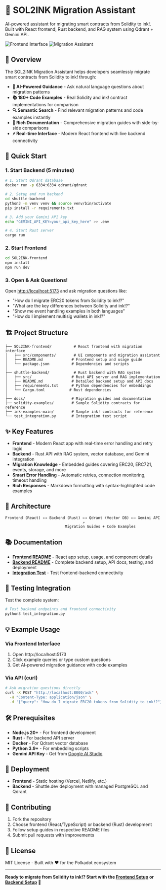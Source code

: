# 🤖 SOL2INK Migration Assistant

AI-powered assistant for migrating smart contracts from Solidity to ink!. Built with React frontend, Rust backend, and RAG system using Qdrant + Gemini API.

![Frontend Interface](https://i.imgur.com/La8gAlS.png)
![Migration Assistant](https://i.imgur.com/L4k2avn.png)

## 🎯 Overview

The SOL2INK Migration Assistant helps developers seamlessly migrate smart contracts from Solidity to ink! through:

- **🤖 AI-Powered Guidance** - Ask natural language questions about migration patterns
- **📚 180+ Code Examples** - Real Solidity and ink! contract implementations for comparison  
- **🔍 Semantic Search** - Find relevant migration patterns and code examples instantly
- **📝 Rich Documentation** - Comprehensive migration guides with side-by-side comparisons
- **⚡ Real-time Interface** - Modern React frontend with live backend connectivity

## 🚀 Quick Start

### 1. Start Backend (5 minutes)

```bash
# 1. Start Qdrant database
docker run -p 6334:6334 qdrant/qdrant

# 2. Setup and run backend
cd shuttle-backend
python3 -m venv venv && source venv/bin/activate
pip install -r requirements.txt

# 3. Add your Gemini API key
echo "GEMINI_API_KEY=your_api_key_here" >> .env

# 4. Start Rust server
cargo run
```

### 2. Start Frontend

```bash
cd SOL2INK-frontend
npm install
npm run dev
```

### 3. Open & Ask Questions!

Open [http://localhost:5173](http://localhost:5173) and ask migration questions like:

- "How do I migrate ERC20 tokens from Solidity to ink!?"
- "What are the key differences between Solidity and ink!?"
- "Show me event handling examples in both languages"
- "How do I implement multisig wallets in ink!?"

## 🏗 Project Structure

```
├── SOL2INK-frontend/          # React frontend with migration interface
│   ├── src/components/        # UI components and migration assistant
│   ├── README.md             # Frontend setup and usage guide
│   └── package.json          # Dependencies and scripts
│
├── shuttle-backend/           # Rust backend with RAG system
│   ├── src/                  # Rust API server and RAG implementation
│   ├── README.md             # Detailed backend setup and API docs
│   ├── requirements.txt      # Python dependencies for embeddings
│   └── Cargo.toml           # Rust dependencies
│
├── docs/                     # Migration guides and documentation
├── solidity-examples/        # Sample Solidity contracts for reference
├── ink-examples-main/        # Sample ink! contracts for reference
└── test_integration.py       # Integration test script
```

## ✨ Key Features

- **Frontend** - Modern React app with real-time error handling and retry logic
- **Backend** - Rust API with RAG system, vector database, and Gemini integration
- **Migration Knowledge** - Embedded guides covering ERC20, ERC721, events, storage, and more
- **Smart Error Handling** - Automatic retries, connection monitoring, timeout handling
- **Rich Responses** - Markdown formatting with syntax-highlighted code examples

## 🔧 Architecture

```
Frontend (React) ←→ Backend (Rust) ←→ Qdrant (Vector DB) ←→ Gemini API
                                   ↗
                           Migration Guides + Code Examples
```

## 📚 Documentation

- **[Frontend README](SOL2INK-frontend/README.md)** - React app setup, usage, and component details
- **[Backend README](shuttle-backend/README.md)** - Complete backend setup, API docs, testing, and deployment
- **[Integration Test](test_integration.py)** - Test frontend-backend connectivity

## 🧪 Testing Integration

Test the complete system:

```bash
# Test backend endpoints and frontend connectivity
python3 test_integration.py
```

## 💡 Example Usage

### Via Frontend Interface
1. Open http://localhost:5173
2. Click example queries or type custom questions
3. Get AI-powered migration guidance with code examples

### Via API (curl)
```bash
# Ask migration questions directly
curl -X POST "http://localhost:8000/ask" \
  -H "Content-Type: application/json" \
  -d '{"query": "How do I migrate ERC20 tokens from Solidity to ink!?"}'
```

## 🛠 Prerequisites

- **Node.js 20+** - For frontend development
- **Rust** - For backend API server  
- **Docker** - For Qdrant vector database
- **Python 3.9+** - For embedding scripts
- **Gemini API Key** - Get from [Google AI Studio](https://makersuite.google.com/app/apikey)

## 🚀 Deployment

- **Frontend** - Static hosting (Vercel, Netlify, etc.)
- **Backend** - Shuttle.dev deployment with managed PostgreSQL and Qdrant

## 🤝 Contributing

1. Fork the repository
2. Choose frontend (React/TypeScript) or backend (Rust) development
3. Follow setup guides in respective README files
4. Submit pull requests with improvements

## 📄 License

MIT License - Built with ❤️ for the Polkadot ecosystem

---

**Ready to migrate from Solidity to ink!? Start with the [Frontend Setup](SOL2INK-frontend/README.md) or [Backend Setup](shuttle-backend/README.md)** 🚀